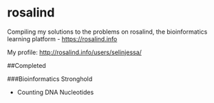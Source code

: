 # rosalind

Compiling my solutions to the problems on rosalind, the bioinformatics learning platform - https://rosalind.info

My profile: http://rosalind.info/users/selinjessa/

##Completed

###Bioinformatics Stronghold
* Counting DNA Nucleotides
